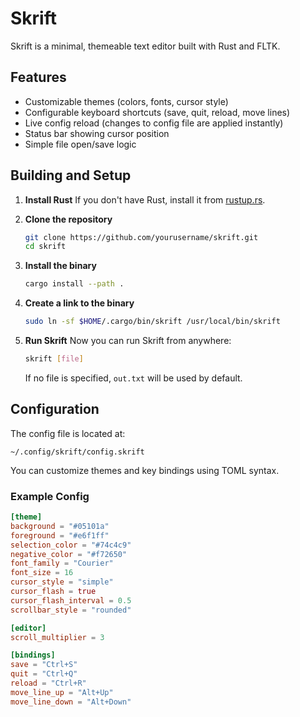 # Skrift

Skrift is a minimal, themeable text editor built with Rust and FLTK.

## Features

-   Customizable themes (colors, fonts, cursor style)
-   Configurable keyboard shortcuts (save, quit, reload, move lines)
-   Live config reload (changes to config file are applied instantly)
-   Status bar showing cursor position
-   Simple file open/save logic

## Building and Setup

1. **Install Rust**
   If you don't have Rust, install it from [rustup.rs](https://rustup.rs).

2. **Clone the repository**

    ```bash
    git clone https://github.com/yourusername/skrift.git
    cd skrift
    ```

3. **Install the binary**

    ```bash
    cargo install --path .
    ```

4. **Create a link to the binary**

    ```bash
    sudo ln -sf $HOME/.cargo/bin/skrift /usr/local/bin/skrift
    ```

5. **Run Skrift**
   Now you can run Skrift from anywhere:
    ```bash
    skrift [file]
    ```
    If no file is specified, `out.txt` will be used by default.

## Configuration

The config file is located at:

```
~/.config/skrift/config.skrift
```

You can customize themes and key bindings using TOML syntax.

### Example Config

```toml
[theme]
background = "#05101a"
foreground = "#e6f1ff"
selection_color = "#74c4c9"
negative_color = "#f72650"
font_family = "Courier"
font_size = 16
cursor_style = "simple"
cursor_flash = true
cursor_flash_interval = 0.5
scrollbar_style = "rounded"

[editor]
scroll_multiplier = 3

[bindings]
save = "Ctrl+S"
quit = "Ctrl+Q"
reload = "Ctrl+R"
move_line_up = "Alt+Up"
move_line_down = "Alt+Down"
```
